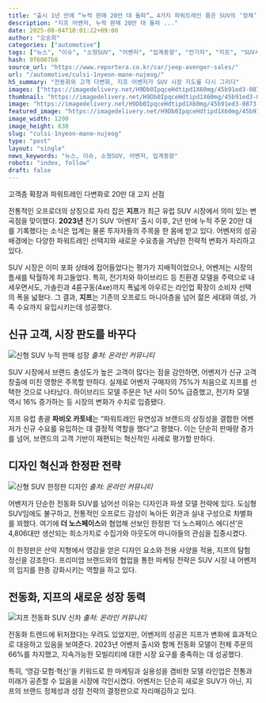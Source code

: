 ```yaml
---
title: "출시 1년 만에 “누적 판매 20만 대 돌파”… 4가지 파워트레인 품은 SUV의 ‘정체’"
description: "지프 어벤저, 누적 판매 20만 대 돌파 ..."
date: 2025-08-04T10:01:22+09:00
author: "오승희"
categories: ["automotive"]
tags: ["뉴스", "이슈", "소형SUV", "어벤저", "업계동향", "전기차", "지프", "SUV시장동향", "파워트레인전략"]
hash: 9f6007b8
source_url: "https://www.reportera.co.kr/car/jeep-avenger-sales/"
url: "/automotive/culsi-1nyeon-mane-nujeog/"
h5_summary: "전동화와 고객 다변화, 지프 어벤저가 SUV 시장 지도를 다시 그리다"
images: ["https://imagedelivery.net/H9Db0IpqceHdtipd1X60mg/45b91ed3-0873-4171-fe05-cced9c4b0700/public", "https://imagedelivery.net/H9Db0IpqceHdtipd1X60mg/ebdfa2f1-c531-411a-41cd-4d6bdf629000/public", "https://imagedelivery.net/H9Db0IpqceHdtipd1X60mg/1279fedb-22e2-448b-5ff4-c94b37b05b00/public", "https://imagedelivery.net/H9Db0IpqceHdtipd1X60mg/9bce29d4-f403-470d-a2d7-39f992756a00/public"]
thumbnail: "https://imagedelivery.net/H9Db0IpqceHdtipd1X60mg/45b91ed3-0873-4171-fe05-cced9c4b0700/public"
image: "https://imagedelivery.net/H9Db0IpqceHdtipd1X60mg/45b91ed3-0873-4171-fe05-cced9c4b0700/public"
featured_image: "https://imagedelivery.net/H9Db0IpqceHdtipd1X60mg/45b91ed3-0873-4171-fe05-cced9c4b0700/public"
image_width: 1200
image_height: 630
slug: "culsi-1nyeon-mane-nujeog"
type: "post"
layout: "single"
news_keywords: "뉴스, 이슈, 소형SUV, 어벤저, 업계동향"
robots: "index, follow"
draft: false
---
```


고객층 확장과 파워트레인 다변화로 20만 대 고지 선점

  
전통적인 오프로더의 상징으로 자리 잡은 **지프**가 최근 유럽 SUV 시장에서 의미 있는 변곡점을 맞이했다. **2023년** 전기 SUV ‘어벤저’ 출시 이후, 2년 만에 누적 주문 20만 대를 기록했다는 소식은 업계는 물론 투자자들의 주목을 한 몸에 받고 있다. 어벤저의 성공 배경에는 다양한 파워트레인 선택지와 새로운 수요층을 겨냥한 전략적 변화가 자리하고 있다.

SUV 시장은 이미 포화 상태에 접어들었다는 평가가 지배적이었으나, 어벤저는 시장의 틈새를 탁월하게 파고들었다. 특히, 전기차와 하이브리드 등 친환경 모델을 주력으로 내세우면서도, 가솔린과 4륜구동(4xe)까지 폭넓게 아우르는 라인업 확장이 소비자 선택의 폭을 넓혔다. 그 결과, **지프**는 기존의 오프로드 마니아층을 넘어 젊은 세대와 여성, 가족 수요까지 유입시키는데 성공했다.


## 신규 고객, 시장 판도를 바꾸다

![신형 SUV 누적 판매 성장](https://imagedelivery.net/H9Db0IpqceHdtipd1X60mg/ebdfa2f1-c531-411a-41cd-4d6bdf629000/public)
*출처: 온라인 커뮤니티*


SUV 시장에서 브랜드 충성도가 높은 고객이 많다는 점을 감안하면, 어벤저가 신규 고객 창출에 미친 영향은 주목할 만하다. 실제로 어벤저 구매자의 75%가 처음으로 지프를 선택한 것으로 나타났다. 하이브리드 모델 주문은 1년 사이 50% 급증했고, 전기차 모델 역시 16% 증가하는 등 시장의 변화가 수치로 입증됐다.

지프 유럽 총괄 **파비오 카토네**는 “파워트레인 유연성과 브랜드의 상징성을 결합한 어벤저가 신규 수요를 유입하는 데 결정적 역할을 했다”고 평했다. 이는 단순히 판매량 증가를 넘어, 브랜드의 고객 기반이 재편되는 혁신적인 사례로 평가할 만하다.


## 디자인 혁신과 한정판 전략

![신형 SUV 한정판 디자인](https://imagedelivery.net/H9Db0IpqceHdtipd1X60mg/1279fedb-22e2-448b-5ff4-c94b37b05b00/public)
*출처: 온라인 커뮤니티*


어벤저가 단순한 전동화 SUV를 넘어선 이유는 디자인과 파생 모델 전략에 있다. 도심형 SUV임에도 불구하고, 전통적인 오프로드 감성이 녹아든 외관과 실내 구성으로 차별화를 꾀했다. 여기에 **더 노스페이스**와 협업해 선보인 한정판 ‘더 노스페이스 에디션’은 4,806대만 생산되는 희소가치로 수집가와 아웃도어 마니아들의 관심을 집중시켰다.

이 한정판은 산악 지형에서 영감을 얻은 디자인 요소와 전용 사양을 적용, 지프의 탐험 정신을 강조한다. 프리미엄 브랜드와의 협업을 통한 마케팅 전략은 SUV 시장 내 어벤저의 입지를 한층 강화시키는 역할을 하고 있다.


## 전동화, 지프의 새로운 성장 동력

![지프 전동화 SUV 신차](https://imagedelivery.net/H9Db0IpqceHdtipd1X60mg/9bce29d4-f403-470d-a2d7-39f992756a00/public)
*출처: 온라인 커뮤니티*


전동화 트렌드에 뒤처졌다는 우려도 있었지만, 어벤저의 성공은 지프가 변화에 효과적으로 대응하고 있음을 보여준다. 2023년 어벤저 출시와 함께 전동화 모델이 전체 주문의 66%를 차지했고, 지속가능한 모빌리티에 대한 시장 요구를 충족하는 데 성공했다.

특히, ‘영감·모험·혁신’을 키워드로 한 마케팅과 실용성을 겸비한 모델 라인업은 전통과 미래가 공존할 수 있음을 시장에 각인시켰다. 어벤저는 단순히 새로운 SUV가 아닌, 지프의 브랜드 정체성과 성장 전략의 결정판으로 자리매김하고 있다.
